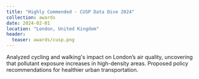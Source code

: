 ```yaml
---
title: "Highly Commended - CUSP Data Dive 2024"
collection: awards
date: 2024-02-01
location: "London, United Kingdom"
header:
  teaser: awards/cusp.png
---
```


Analyzed cycling and walking's impact on London’s air quality, uncovering that pollutant exposure increases in high-density areas. Proposed policy recommendations for healthier urban transportation.
